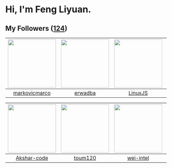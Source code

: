# Hi, I'm Feng Liyuan.

## My Followers ([124](https://github.com/SunRunAway?tab=followers))

| <img src="https://avatars.githubusercontent.com/u/52882128?v=4" width="150" height="150" /> | <img src="https://avatars.githubusercontent.com/u/43768654?v=4" width="150" height="150" /> | <img src="https://avatars.githubusercontent.com/u/193270912?v=4" width="150" height="150" /> | <img src="https://avatars.githubusercontent.com/u/65283311?v=4" width="150" height="150" /> |
| :-----------------------------------------------------------------------------------------: | :-----------------------------------------------------------------------------------------: | :------------------------------------------------------------------------------------------: | :-----------------------------------------------------------------------------------------: |
|                      [markovicmarco](https://github.com/markovicmarco)                      |                            [erwadba](https://github.com/erwadba)                            |                             [LinuxJS](https://github.com/LinuxJS)                            |                           [alekssze](https://github.com/alekssze)                           |

| <img src="https://avatars.githubusercontent.com/u/59618640?v=4" width="150" height="150" /> | <img src="https://avatars.githubusercontent.com/u/57785890?v=4" width="150" height="150" /> | <img src="https://avatars.githubusercontent.com/u/171114883?v=4" width="150" height="150" /> | <img src="https://avatars.githubusercontent.com/u/201035141?v=4" width="150" height="150" /> |
| :-----------------------------------------------------------------------------------------: | :-----------------------------------------------------------------------------------------: | :------------------------------------------------------------------------------------------: | :------------------------------------------------------------------------------------------: |
|                        [Akshar-code](https://github.com/Akshar-code)                        |                            [toum120](https://github.com/toum120)                            |                           [wei-intel](https://github.com/wei-intel)                          |                        [max-chen-max](https://github.com/max-chen-max)                       |